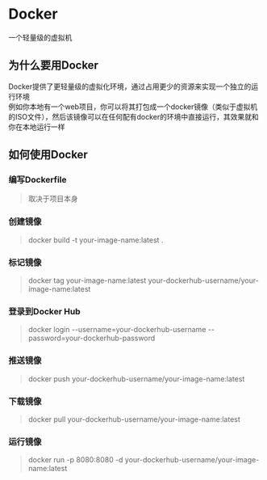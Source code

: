 # Docker

一个轻量级的虚拟机

## 为什么要用Docker
Docker提供了更轻量级的虚拟化环境，通过占用更少的资源来实现一个独立的运行环境  
例如你本地有一个web项目，你可以将其打包成一个docker镜像（类似于虚拟机的ISO文件），然后该镜像可以在任何配有docker的环境中直接运行，其效果就和你在本地运行一样

## 如何使用Docker

### 编写Dockerfile
>取决于项目本身

### 创建镜像
>docker build -t your-image-name:latest .

### 标记镜像
>docker tag your-image-name:latest your-dockerhub-username/your-image-name:latest

### 登录到Docker Hub
>docker login --username=your-dockerhub-username --password=your-dockerhub-password

### 推送镜像
>docker push your-dockerhub-username/your-image-name:latest

### 下载镜像
>docker pull your-dockerhub-username/your-image-name:latest

### 运行镜像
>docker run -p 8080:8080 -d your-dockerhub-username/your-image-name:latest